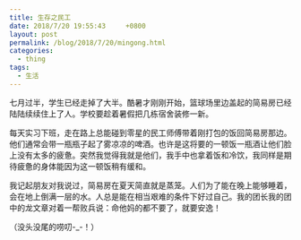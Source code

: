 ```yaml
---
title: 生存之民工
date: 2018/7/20 19:55:43     +0800
layout: post
permalink: /blog/2018/7/20/mingong.html
categories:
  - thing
tags:
  - 生活
---
```

七月过半，学生已经走掉了大半。酷暑才刚刚开始，篮球场里边盖起的简易房已经陆陆续续住上了人。学校要趁着暑假把几栋宿舍装修一新。

每天实习下班，走在路上总能碰到零星的民工师傅带着刚打包的饭回简易房那边。他们通常会带一瓶瓶子起了雾凉凉的啤酒。也许是这将要的一顿饭一瓶酒让他们脸上没有太多的疲惫。突然我觉得我就是他们，我手中也拿着饭和冷饮，我同样是期待疲惫的身体能因为这一顿饭稍有缓和。

我记起朋友对我说过，简易房在夏天简直就是蒸笼。人们为了能在晚上能够睡着，会在地上倒满一层的水。人总是能在相当艰难的条件下好过自己。我的团长我的团中的龙文章对着一帮败兵说：命他妈的都不要了，就要安逸！

（没头没尾的唠叨-_-！）